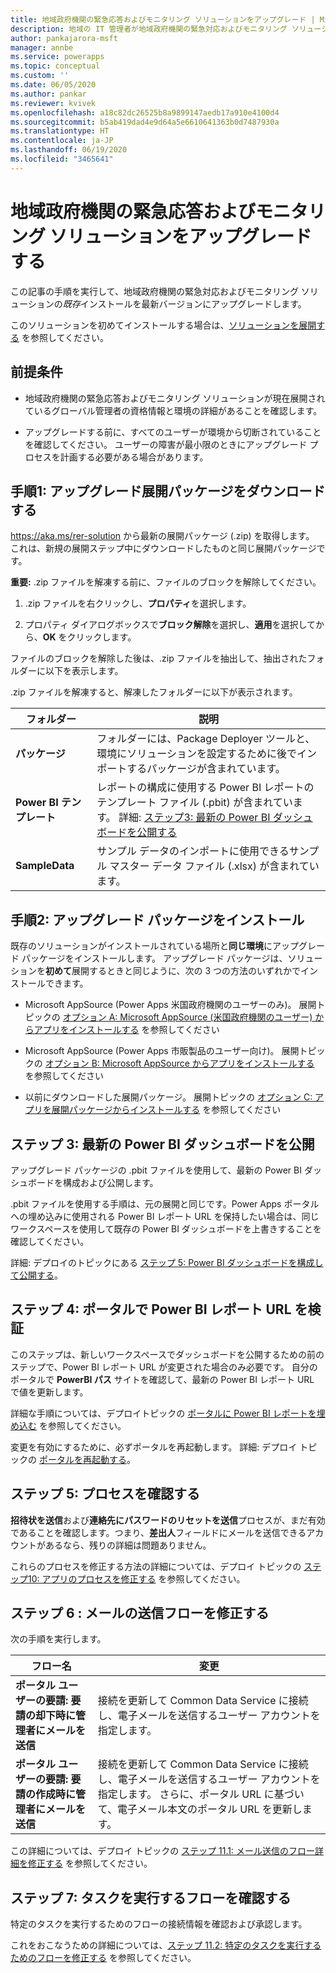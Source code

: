 ```yaml
---
title: 地域政府機関の緊急応答およびモニタリング ソリューションをアップグレード | Microsoft Docs
description: 地域の IT 管理者が地域政府機関の緊急対応およびモニタリング ソリューションを組織にアップグレードするための詳細な手順を示します。
author: pankajarora-msft
manager: annbe
ms.service: powerapps
ms.topic: conceptual
ms.custom: ''
ms.date: 06/05/2020
ms.author: pankar
ms.reviewer: kvivek
ms.openlocfilehash: a18c82dc26525b8a9899147aedb17a910e4100d4
ms.sourcegitcommit: b5ab419dad4e9d64a5e6610641363b0d7487930a
ms.translationtype: HT
ms.contentlocale: ja-JP
ms.lasthandoff: 06/19/2020
ms.locfileid: "3465641"
---
```

# <a name="upgrade-the-regional-governmentemergency-response-and-monitoring-solution"></a>地域政府機関の緊急応答およびモニタリング ソリューションをアップグレードする

この記事の手順を実行して、地域政府機関の緊急対応およびモニタリング ソリューションの*既存*インストールを最新バージョンにアップグレードします。

このソリューションを初めてインストールする場合は、[ソリューションを展開する](deploy.md) を参照してください。

## <a name="prerequisites"></a>前提条件

- 地域政府機関の緊急応答およびモニタリング ソリューションが現在展開されているグローバル管理者の資格情報と環境の詳細があることを確認します。

-   アップグレードする前に、すべてのユーザーが環境から切断されていることを確認してください。 ユーザーの障害が最小限のときにアップグレード プロセスを計画する必要がある場合があります。   

## <a name="step-1-download-the-upgrade-deployment-package"></a>手順1: アップグレード展開パッケージをダウンロードする

<https://aka.ms/rer-solution> から最新の展開パッケージ (.zip) を取得します。 これは、新規の展開ステップ中にダウンロードしたものと同じ展開パッケージです。

**重要:** .zip ファイルを解凍する前に、ファイルのブロックを解除してください。

1.  .zip ファイルを右クリックし、**プロパティ**を選択します。

2.  プロパティ ダイアログボックスで**ブロック解除**を選択し、**適用**を選択してから、**OK** をクリックします。

ファイルのブロックを解除した後は、.zip ファイルを抽出して、抽出されたフォルダーに以下を表示します。

.zip ファイルを解凍すると、解凍したフォルダーに以下が表示されます。

|**フォルダー**  |**説明**  |
|---------|---------|
|**パッケージ**     |  フォルダーには、Package Deployer ツールと、環境にソリューションを設定するために後でインポートするパッケージが含まれています。       |
|**Power BI テンプレート**     | レポートの構成に使用する Power BI レポートのテンプレート ファイル (.pbit) が含まれています。 詳細: [ステップ3: 最新の Power BI ダッシュボードを公開する](#step-3-publish-the-latest-power-bi-dashboard)         |
|**SampleData**     |   サンプル データのインポートに使用できるサンプル マスター データ ファイル (.xlsx) が含まれています。       |

## <a name="step-2-install-the-upgrade-package"></a>手順2: アップグレード パッケージをインストール

既存のソリューションがインストールされている場所と**同じ環境**にアップグレード パッケージをインストールします。 アップグレード パッケージは、ソリューションを**初めて**展開するときと同じように、次の 3 つの方法のいずれかでインストールできます。

- Microsoft AppSource (Power Apps 米国政府機関のユーザーのみ)。 展開トピックの [オプション A: Microsoft AppSource (米国政府機関のユーザー) からアプリをインストールする](deploy.md#option-a-install-the-app-from-microsoft-appsource-us-govt-customers) を参照してください

- Microsoft AppSource (Power Apps 市販製品のユーザー向け)。 展開トピックの [オプション B: Microsoft AppSource からアプリをインストールする](deploy.md#option-b-install-the-app-from-microsoft-appsource) を参照してください

- 以前にダウンロードした展開パッケージ。 展開トピックの [オプション C: アプリを展開パッケージからインストールする](deploy.md#option-c-install-the-app-from-the-deployment-package) を参照してください

## <a name="step-3-publish-the-latest-power-bi-dashboard"></a>ステップ 3: 最新の Power BI ダッシュボードを公開

アップグレード パッケージの .pbit ファイルを使用して、最新の Power BI ダッシュボードを構成および公開します。 

.pbit ファイルを使用する手順は、元の展開と同じです。Power Apps ポータルへの埋め込みに使用される Power BI レポート URL を保持したい場合は、同じワークスペースを使用して既存の Power BI ダッシュボードを上書きすることを確認してください。 

詳細: デプロイのトピックにある [ステップ 5: Power BI ダッシュボードを構成して公開する](https://docs.microsoft.com/powerapps/sample-apps/regional-emergency-response/deploy#step-5-configure-and-publish-power-bi-dashboard)。

## <a name="step-4-verify-the-power-bi-report-url-in-your-portal"></a>ステップ 4: ポータルで Power BI レポート URL を検証

このステップは、新しいワークスペースでダッシュボードを公開するための前のステップで、Power BI レポート URL が変更された場合のみ必要です。 自分のポータルで **PowerBI パス** サイトを確認して、最新の Power BI レポート URL で値を更新します。

詳細な手順については、デプロイトピックの [ポータルに Power BI レポートを埋め込む](https://docs.microsoft.com/powerapps/sample-apps/regional-emergency-response/deploy#the-process-1) を参照してください。

変更を有効にするために、必ずポータルを再起動します。 詳細: デプロイ トピックの [ポータルを再起動する](https://docs.microsoft.com/powerapps/sample-apps/regional-emergency-response/deploy#restart-the-portal)。

## <a name="step-5-verify-the-processes"></a>ステップ 5: プロセスを確認する

**招待状を送信**および**連絡先にパスワードのリセットを送信**プロセスが、まだ有効であることを確認します。つまり、**差出人**フィールドにメールを送信できるアカウントがあるなら、残りの詳細は問題ありません。

これらのプロセスを修正する方法の詳細については、デプロイ トピックの [ステップ10: アプリのプロセスを修正する](/powerapps/sample-apps/regional-emergency-response/deploy#step-10-fix-the-processes-for-the-app) を参照してください。

## <a name="step-6-verify-the-flows-for-sending-emails"></a>ステップ 6 : メールの送信フローを修正する

次の手順を実行します。

|フロー名|変更|
|--|--|
|**ポータル ユーザーの要請: 要請の却下時に管理者にメールを送信**|接続を更新して Common Data Service に接続し、電子メールを送信するユーザー アカウントを指定します。|
|**ポータル ユーザーの要請: 要請の作成時に管理者にメールを送信**|接続を更新して Common Data Service に接続し、電子メールを送信するユーザー アカウントを指定します。 さらに、ポータル URL に基づいて、電子メール本文のポータル URL を更新します。| 

この詳細については、デプロイ トピックの [ステップ 11.1: メール送信のフロー詳細を修正する](deploy.md##step-111-fix-the-flows-for-sending-emails) を参照してください。

## <a name="step-7-verify-the-flows-for-performing-tasks"></a>ステップ 7: タスクを実行するフローを確認する

特定のタスクを実行するためのフローの接続情報を確認および承認します。

これをおこなうための詳細については、[ステップ 11.2: 特定のタスクを実行するためのフローを修正する](/powerapps/sample-apps/regional-emergency-response/deploy#step-112-fix-the-flows-for-performing-specific-tasks) を参照してください。